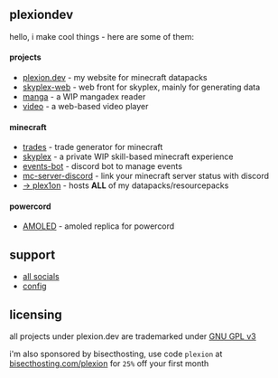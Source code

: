 ## plexiondev

hello, i make cool things - here are some of them:

#### projects

- [plexion.dev](https://github.com/plexiondev/plexiondev.github.io) - my website for minecraft datapacks
- [skyplex-web](https://github.com/plexiondev/skyplex-web) - web front for skyplex, mainly for generating data
- [manga](https://github.com/plexiondev/manga) - a WIP mangadex reader
- [video](https://github.com/plexiondev/video) - a web-based video player

#### minecraft

- [trades](https://github.com/plexiondev/trades) - trade generator for minecraft
- [skyplex](https://github.com/plexiondev/skyplex) - a private WIP skill-based minecraft experience
- [events-bot](https://github.com/plexiondev/events-bot) - discord bot to manage events
- [mc-server-discord](https://github.com/plexiondev/mcserver-discord) - link your minecraft server status with discord
- [-> plex1on](https://github.com/plex1on) - hosts **ALL** of my datapacks/resourcepacks

#### powercord

- [AMOLED](https://github.com/plexiondev/amoled) - amoled replica for powercord

## support

- [all socials](https://plexion.dev/socials)
- [config](https://github.com/plexiondev/settings)

## licensing

all projects under plexion.dev are trademarked under [GNU GPL v3](https://github.com/plexiondev/plexiondev.github.io/blob/master/LICENSE)

i'm also sponsored by bisecthosting, use code `plexion` at [bisecthosting.com/plexion](https://bisecthosting.com/plexion) for `25%` off your first month
